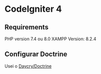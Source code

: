 # CodeIgniter 4 

## Requirements

PHP version 7.4 ou 8.0
XAMPP Version: 8.2.4

## Configurar Doctrine

Usei o [Daycry/Doctrine](https://github.com/daycry/doctrine)

